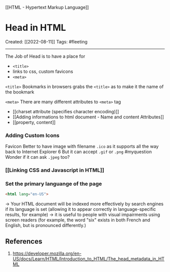 [[HTML - Hypertext Markup Language]]

# Head in HTML
Created:  [[2022-08-11]]
Tags: #fleeting 

---
The Job of Head is to have a place for  
- `<title>`  
- links to css, custom favicons
- `<meta> `


`<title>`
Bookmarks in browsers grabs the `<title>` as to make it the name of the bookmark

 `<meta>`
There are many different attributes to `<meta>` tag
- [[charset  attribute (specifies character encoding)]]  
- [[Adding informations to html document - Name and content Attributes]]
- [[property, content]] 

### Adding Custom Icons
Favicon
Better to have image with filename `.ico` as it supports all the way back to Internet Explorer 6
But it can accept `.gif` or `.png`  #myquestion Wonder if it can ask `.jpeg` too?


### [[Linking CSS and Javascript in HTML]]

### Set the primary languange of the page
```HTML
<html lang="en-US">
```
-> Your HTML document will be indexed more effectively by search engines if its language is set (allowing it to appear correctly in language-specific results, for example)
-> it is useful to people with visual impairments using screen readers (for example, the word "six" exists in both French and English, but is pronounced differently.)






## References
1. https://developer.mozilla.org/en-US/docs/Learn/HTML/Introduction_to_HTML/The_head_metadata_in_HTML